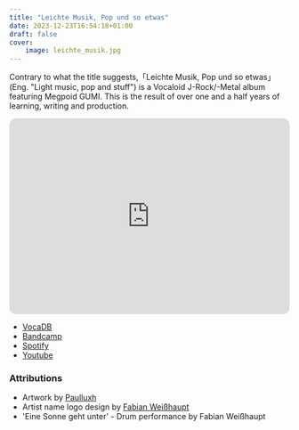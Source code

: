 ```yaml
---
title: "Leichte Musik, Pop und so etwas"
date: 2023-12-23T16:54:18+01:00
draft: false
cover:
    image: leichte_musik.jpg
---
```


Contrary to what the title suggests,「Leichte Musik, Pop und so etwas」(Eng. "Light music, pop and stuff") is a Vocaloid J-Rock/-Metal album featuring Megpoid GUMI.
This is the result of over one and a half years of learning, writing and production.

<iframe style="border-radius:12px" src="https://open.spotify.com/embed/album/3hSir60cSxC4yt6qQGLqkn?utm_source=generator" width="100%" height="352" frameBorder="0" allowfullscreen="" allow="autoplay; clipboard-write; encrypted-media; fullscreen; picture-in-picture" loading="lazy"></iframe>

- [VocaDB](https://vocadb.net/Al/39434)
- [Bandcamp](https://rvnovae.bandcamp.com/album/leichte-musik-pop-und-so-etwas)
- [Spotify](https://open.spotify.com/album/3hSir60cSxC4yt6qQGLqkn?si=BmitrOIbR7O1gFEjjJ1hQg)
- [Youtube](https://youtu.be/S23liRq39RA)

### Attributions

- Artwork by [Paulluxh](https://linktr.ee/paulluxh)
- Artist name logo design by [Fabian Weißhaupt](https://instagram.com/fabinyan/)
- 'Eine Sonne geht unter' - Drum performance by Fabian Weißhaupt 